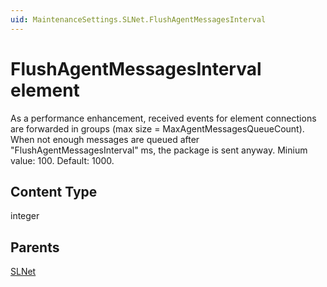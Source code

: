 ```yaml
---
uid: MaintenanceSettings.SLNet.FlushAgentMessagesInterval
---
```


# FlushAgentMessagesInterval element

As a performance enhancement, received events for element connections are forwarded in groups (max size = MaxAgentMessagesQueueCount). When not enough messages are queued after "FlushAgentMessagesInterval" ms, the package is sent anyway. Minium value: 100. Default: 1000.

## Content Type

integer

## Parents

[SLNet](xref:MaintenanceSettings.SLNet)
